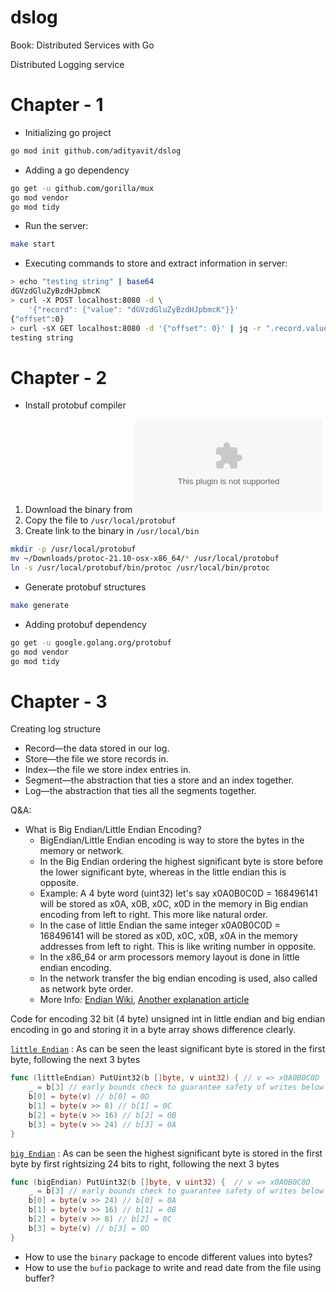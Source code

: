 # dslog

Book: Distributed Services with Go

Distributed Logging service

# Chapter - 1

* Initializing go project

```bash
go mod init github.com/adityavit/dslog
```
* Adding a go dependency

```bash
go get -u github.com/gorilla/mux
go mod vendor
go mod tidy 
```

* Run the server:
```bash
make start
```

* Executing commands to store and extract information in server:

```bash
> echo "testing string" | base64
dGVzdGluZyBzdHJpbmcK
> curl -X POST localhost:8080 -d \
    '{"record": {"value": "dGVzdGluZyBzdHJpbmcK"}}'
{"offset":0}
> curl -sX GET localhost:8080 -d '{"offset": 0}' | jq -r ".record.value" | base64 -d
testing string
```

# Chapter - 2

* Install protobuf compiler 

1. Download the binary from ![latest release](https://github.com/protocolbuffers/protobuf/releases/download/v21.10/protoc-21.10-osx-x86_64.zip)
2. Copy the file to `/usr/local/protobuf`
3. Create link to the binary in `/usr/local/bin`

```bash
mkdir -p /usr/local/protobuf
mv ~/Downloads/protoc-21.10-osx-x86_64/* /usr/local/protobuf
ln -s /usr/local/protobuf/bin/protoc /usr/local/bin/protoc
```

* Generate protobuf structures

```bash
make generate
```

* Adding protobuf dependency

```bash
go get -u google.golang.org/protobuf
go mod vendor
go mod tidy 
```

# Chapter - 3

Creating log structure

* Record—the data stored in our log.
* Store—the file we store records in.
* Index—the file we store index entries in.
* Segment—the abstraction that ties a store and an index together. 
* Log—the abstraction that ties all the segments together.

Q&A:

* What is Big Endian/Little Endian Encoding?
  * BigEndian/Little Endian encoding is way to store the bytes in the memory or network.
  * In the Big Endian ordering the highest significant byte is store before the lower significant byte, whereas in the little endian this is opposite.
  * Example: A 4 byte word (uint32) let's say x0A0B0C0D = 168496141 will be stored as x0A, x0B, x0C, x0D in the memory in Big endian encoding from left to right. This more like natural order.
  * In the case of little Endian the same integer x0A0B0C0D = 168496141 will be stored as x0D, x0C, x0B, x0A in the memory addresses from left to right.  This is like writing number in opposite.
  * In the x86_64 or arm processors memory layout is done in little endian encoding.
  * In the network transfer the big endian encoding is used, also called as network byte order.
  * More Info: [Endian Wiki](https://en.wikipedia.org/wiki/Endianness), [Another explanation article](https://www.section.io/engineering-education/what-is-little-endian-and-big-endian/)

Code for encoding 32 bit (4 byte) unsigned int in little endian and big endian encoding in go and storing it in a byte array shows difference clearly.

[`little Endian`](https://go.dev/src/encoding/binary/binary.go#L84) : As can be seen the least significant byte is stored in the first byte, following the next 3 bytes 

```go
func (littleEndian) PutUint32(b []byte, v uint32) { // v => x0A0B0C0D
	_ = b[3] // early bounds check to guarantee safety of writes below
	b[0] = byte(v) // b[0] = 0D
	b[1] = byte(v >> 8) // b[1] = 0C
	b[2] = byte(v >> 16) // b[2] = 0B
	b[3] = byte(v >> 24) // b[3] = 0A 
}
```

[`big Endian`](https://go.dev/src/encoding/binary/binary.go#L161) : As can be seen the highest significant byte is stored in the first byte by first rightsizing 24 bits to right, following the next 3 bytes

```go
func (bigEndian) PutUint32(b []byte, v uint32) {  // v => x0A0B0C0D
	_ = b[3] // early bounds check to guarantee safety of writes below
	b[0] = byte(v >> 24) // b[0] = 0A
	b[1] = byte(v >> 16) // b[1] = 0B
	b[2] = byte(v >> 8) // b[2] = 0C
	b[3] = byte(v) // b[3] = 0D
}
```

* How to use the `binary` package to encode different values into bytes?
* How to use the `bufio` package to write and read date from the file using buffer?



